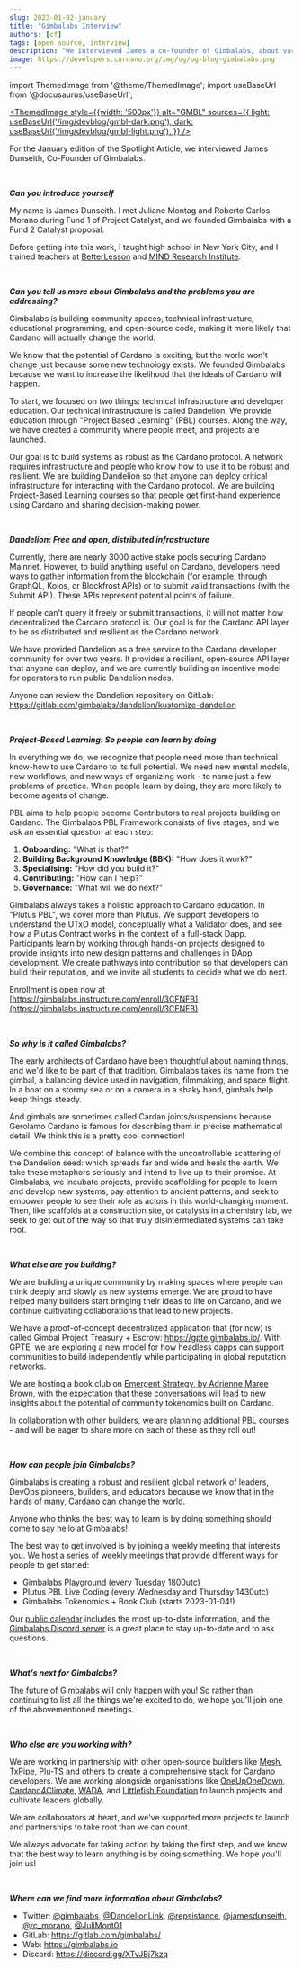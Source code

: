 ```yaml
---
slug: 2023-01-02-january
title: "Gimbalabs Interview"
authors: [cf]
tags: [open source, interview]
description: "We interviewed James a co-founder of Gimbalabs, about various projects they are building, such as Dandelion, and how they contribute to the Cardano ecosystem."
image: https://developers.cardano.org/img/og/og-blog-gimbalabs.png
---
```


import ThemedImage from '@theme/ThemedImage';
import useBaseUrl from '@docusaurus/useBaseUrl';

 [<ThemedImage
style={{width: '500px'}}
alt="GMBL"
sources={{
    light: useBaseUrl('/img/devblog/gmbl-dark.png'),
    dark: useBaseUrl('/img/devblog/gmbl-light.png'),
  }}
/>](https://gimbalabs.com/)

For the January edition of the Spotlight Article, we interviewed James Dunseith, Co-Founder of Gimbalabs.


<br />

**_Can you introduce yourself_**

My name is James Dunseith. I met Juliane Montag and Roberto Carlos Morano during Fund 1 of Project Catalyst, and we founded Gimbalabs with a Fund 2 Catalyst proposal.

Before getting into this work, I taught high school in New York City, and I trained teachers at [BetterLesson](https://betterlesson.com/) and [MIND Research Institute](https://www.mindresearch.org/).


<br />

**_Can you tell us more about Gimbalabs and the problems you are addressing?_**

Gimbalabs is building community spaces, technical infrastructure, educational programming, and open-source code, making it more likely that Cardano will actually change the world.

We know that the potential of Cardano is exciting, but the world won't change just because some new technology exists. We founded Gimbalabs because we want to increase the likelihood that the ideals of Cardano will happen.

To start, we focused on two things: technical infrastructure and developer education. Our technical infrastructure is called Dandelion. We provide education through "Project Based Learning" (PBL) courses. Along the way, we have created a community where people meet, and projects are launched.

Our goal is to build systems as robust as the Cardano protocol. A network requires infrastructure and people who know how to use it to be robust and resilient. We are building Dandelion so that anyone can deploy critical infrastructure for interacting with the Cardano protocol. We are building Project-Based Learning courses so that people get first-hand experience using Cardano and sharing decision-making power.


<!-- truncate -->
<br />

**_Dandelion: Free and open, distributed infrastructure_**

Currently, there are nearly 3000 active stake pools securing Cardano Mainnet. However, to build anything useful on Cardano, developers need ways to gather information from the blockchain (for example, through GraphQL, Koios, or Blockfrost APIs) or to submit valid transactions (with the Submit API). These APIs represent potential points of failure. 

If people can't query it freely or submit transactions, it will not matter how decentralized the Cardano protocol is. Our goal is for the Cardano API layer to be as distributed and resilient as the Cardano network.

We have provided Dandelion as a free service to the Cardano developer community for over two years. It provides a resilient, open-source API layer that anyone can deploy, and we are currently building an incentive model for operators to run public Dandelion nodes.

Anyone can review the Dandelion repository on GitLab: https://gitlab.com/gimbalabs/dandelion/kustomize-dandelion


<br />

**_Project-Based Learning: So people can learn by doing_**

In everything we do, we recognize that people need more than technical know-how to use Cardano to its full potential. We need new mental models, new workflows, and new ways of organizing work - to name just a few problems of practice. When people learn by doing, they are more likely to become agents of change.

PBL aims to help people become Contributors to real projects building on Cardano. The Gimbalabs PBL Framework consists of five stages, and we ask an essential question at each step:

1. **Onboarding:** "What is that?"
2. **Building Background Knowledge (BBK):** "How does it work?"
3. **Specialising:** "How did you build it?"
4. **Contributing:** "How can I help?"
5. **Governance:** "What will we do next?"

Gimbalabs always takes a holistic approach to Cardano education. In "Plutus PBL", we cover more than Plutus. We support developers to understand the UTxO model, conceptually what a Validator does, and see how a Plutus Contract works in the context of a full-stack Dapp. Participants learn by working through hands-on projects designed to provide insights into new design patterns and challenges in DApp development. We create pathways into contribution so that developers can build their reputation, and we invite all students to decide what we do next.

Enrollment is open now at [https://gimbalabs.instructure.com/enroll/3CFNFB](https://gimbalabs.instructure.com/enroll/3CFNFB) 


<br />

**_So why is it called Gimbalabs?_**

The early architects of Cardano have been thoughtful about naming things, and we'd like to be part of that tradition. Gimbalabs takes its name from the gimbal, a balancing device used in navigation, filmmaking, and space flight. In a boat on a stormy sea or on a camera in a shaky hand, gimbals help keep things steady. 

And gimbals are sometimes called Cardan joints/suspensions because Gerolamo Cardano is famous for describing them in precise mathematical detail. We think this is a pretty cool connection!

We combine this concept of balance with the uncontrollable scattering of the Dandelion seed: which spreads far and wide and heals the earth. We take these metaphors seriously and intend to live up to their promise. At Gimbalabs, we incubate projects, provide scaffolding for people to learn and develop new systems, pay attention to ancient patterns, and seek to empower people to see their role as actors in this world-changing moment. Then, like scaffolds at a construction site, or catalysts in a chemistry lab, we seek to get out of the way so that truly disintermediated systems can take root.


<br />

**_What else are you building?_**

We are building a unique community by making spaces where people can think deeply and slowly as new systems emerge. We are proud to have helped many builders start bringing their ideas to life on Cardano, and we continue cultivating collaborations that lead to new projects.

We have a proof-of-concept decentralized application that (for now) is called Gimbal Project Treasury + Escrow: https://gpte.gimbalabs.io/. With GPTE, we are exploring a new model for how headless dapps can support communities to build independently while participating in global reputation networks.

We are hosting a book club on [Emergent Strategy, by Adrienne Maree Brown](https://www.akpress.org/emergentstrategy.html), with the expectation that these conversations will lead to new insights about the potential of community tokenomics built on Cardano.

In collaboration with other builders, we are planning additional PBL courses - and will be eager to share more on each of these as they roll out!


<br />

**_How can people join Gimbalabs?_**

Gimbalabs is creating a robust and resilient global network of leaders, DevOps pioneers, builders, and educators because we know that in the hands of many, Cardano can change the world.

Anyone who thinks the best way to learn is by doing something should come to say hello at Gimbalabs!

The best way to get involved is by joining a weekly meeting that interests you. We host a series of weekly meetings that provide different ways for people to get started:
- Gimbalabs Playground (every Tuesday 1800utc)
- Plutus PBL Live Coding (every Wednesday and Thursday 1430utc)
- Gimbalabs Tokenomics + Book Club (starts 2023-01-04!)

Our [public calendar](https://gimbalabs.com/calendar) includes the most up-to-date information, and the [Gimbalabs Discord server](https://discord.gg/XTvJBj7kzq) is a great place to stay up-to-date and to ask questions.


<br />

**_What's next for Gimbalabs?_**

The future of Gimbalabs will only happen with you! So rather than continuing to list all the things we're excited to do, we hope you'll join one of the abovementioned meetings.


<br />

**_Who else are you working with?_**

We are working in partnership with other open-source builders like [Mesh](https://meshjs.dev/), [TxPipe](https://txpipe.io/), [Plu-TS](https://github.com/HarmonicLabs/plu-ts) and others to create a comprehensive stack for Cardano developers. We are working alongside organisations like [OneUpOneDown](https://oneuponedown.org/), [Cardano4Climate](https://cardano4climate.com/), [WADA](https://www.wada.org/), and [Littlefish Foundation](https://littlefish.foundation/) to launch projects and cultivate leaders globally.

We are collaborators at heart, and we've supported more projects to launch and partnerships to take root than we can count. 

We always advocate for taking action by taking the first step, and we know that the best way to learn anything is by doing something. We hope you'll join us!


<br />

**_Where can we find more information about Gimbalabs?_**

- Twitter: [@gimbalabs](https://twitter.com/gimbalabs), [@DandelionLink](https://twitter.com/DandelionLink),  [@repsistance](https://twitter.com/repsistance), [@jamesdunseith](https://twitter.com/jamesdunseith), [@rc_morano](https://twitter.com/rc_morano), [@JuliMont01](https://twitter.com/JuliMont01)
- GitLab: https://gitlab.com/gimbalabs/
- Web: https://gimbalabs.io 
- Discord: https://discord.gg/XTvJBj7kzq 
